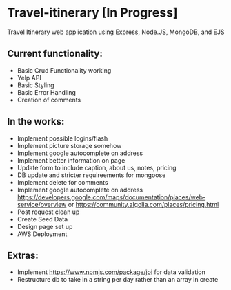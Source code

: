 # Travel-itinerary [In Progress]

Travel Itinerary web application using Express, Node.JS, MongoDB, and EJS

## Current functionality: 

* Basic Crud Functionality working
* Yelp API
* Basic Styling 
* Basic Error Handling
* Creation of comments 

## In the works:

* Implement possible logins/flash
* Implement picture storage somehow
* Implement google autocomplete on address 
* Implement better information on page
* Update form to include caption, about us, notes, pricing
* DB update and stricter requireements for mongoose
* Implement delete for comments
* Implement google autocomplete on address https://developers.google.com/maps/documentation/places/web-service/overview or https://community.algolia.com/places/pricing.html
* Post request clean up
* Create Seed Data
* Design page set up
* AWS Deployment

## Extras:
* Implement https://www.npmjs.com/package/joi for data validation 
* Restructure db to take in a string per day rather than an array in create
